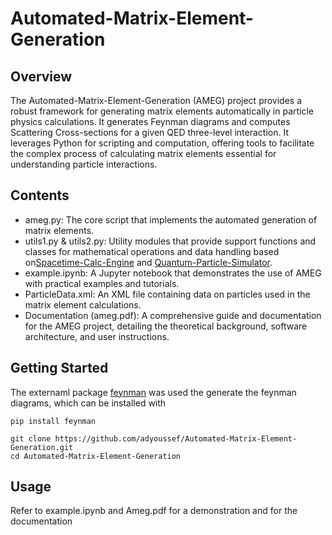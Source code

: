 # Automated-Matrix-Element-Generation

## Overview

The Automated-Matrix-Element-Generation (AMEG) project provides a robust framework for generating matrix elements automatically in particle physics calculations. It generates Feynman diagrams and computes Scattering Cross-sections for a given QED three-level interaction. It leverages Python for scripting and computation, offering tools to facilitate the complex process of calculating matrix elements essential for understanding particle interactions.

## Contents

- ameg.py: The core script that implements the automated generation of matrix elements.
- utils1.py & utils2.py: Utility modules that provide support functions and classes for mathematical operations and data handling based on[Spacetime-Calc-Engine](https://github.com/adyoussef/Spacetime-Calc-Engine) and [Quantum-Particle-Simulator](https://github.com/adyoussef/Quantum-Particle-Simulator).
- example.ipynb: A Jupyter notebook that demonstrates the use of AMEG with practical examples and tutorials.
- ParticleData.xml: An XML file containing data on particles used in the matrix element calculations.
- Documentation (ameg.pdf): A comprehensive guide and documentation for the AMEG project, detailing the theoretical background, software architecture, and user instructions.

## Getting Started

The externaml package [feynman](https://pypi.org/project/feynman/) was used the generate the feynman diagrams, which can be installed with

```
pip install feynman
```

```
git clone https://github.com/adyoussef/Automated-Matrix-Element-Generation.git
cd Automated-Matrix-Element-Generation
```

## Usage
Refer to example.ipynb and Ameg.pdf for a demonstration and for the documentation



